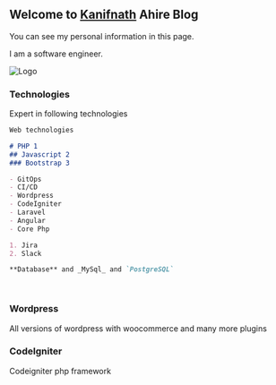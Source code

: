 ## Welcome to [Kanifnath](https://ahirekanif.github.io/kanifnath/) Ahire Blog

You can see my personal information in this page.

I am a software engineer.

![Logo](https://ahirekanif.github.io/kanifnath/samplelogo.jpg)

### Technologies

Expert in following technologies

```markdown
Web technologies

# PHP 1
## Javascript 2
### Bootstrap 3

- GitOps
- CI/CD
- Wordpress
- CodeIgniter
- Laravel
- Angular
- Core Php

1. Jira
2. Slack

**Database** and _MySql_ and `PostgreSQL`  

 
```

 

### Wordpress

All versions of wordpress with woocommerce and many more plugins 

### CodeIgniter

Codeigniter php framework 
